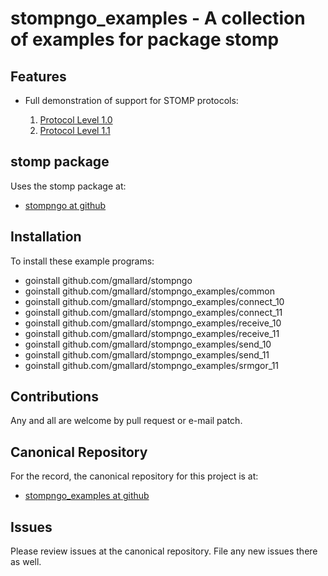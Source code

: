 # stompngo_examples - A collection of examples for package stomp #

## Features ##

* Full demonstration of support for STOMP protocols:

    1. [Protocol Level 1.0](http://stomp.github.com/stomp-specification-1.0.html)
    2. [Protocol Level 1.1](http://stomp.github.com/stomp-specification-1.1.html)

## stomp package ##

Uses the stomp package at:

* [stompngo at github](https://github.com/gmallard/stompngo)

## Installation ##

To install these example programs:

* goinstall github.com/gmallard/stompngo
* goinstall github.com/gmallard/stompngo_examples/common
* goinstall github.com/gmallard/stompngo_examples/connect_10
* goinstall github.com/gmallard/stompngo_examples/connect_11
* goinstall github.com/gmallard/stompngo_examples/receive_10
* goinstall github.com/gmallard/stompngo_examples/receive_11
* goinstall github.com/gmallard/stompngo_examples/send_10
* goinstall github.com/gmallard/stompngo_examples/send_11
* goinstall github.com/gmallard/stompngo_examples/srmgor_11

## Contributions ##

Any and all are welcome by pull request or e-mail patch.

## Canonical Repository ##

For the record, the canonical repository for this project is at:

* [stompngo_examples at github](https://github.com/gmallard/stompngo_examples)

## Issues ##

Please review issues at the canonical repository.  File any new issues there as
well.


